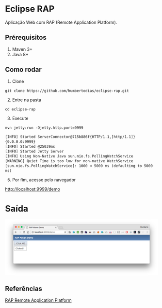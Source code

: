 # Eclipse RAP

Aplicação Web com RAP (Remote Application Platform).


## Prérequisitos

1. Maven 3+
2. Java 8+

## Como rodar

1. Clone

```
git clone https://github.com/humbertodias/eclipse-rap.git
```

2. Entre na pasta

```
cd eclipse-rap
```

3. Execute 

```
mvn jetty:run -Djetty.http.port=9999

```
```
[INFO] Started ServerConnector@715b886f{HTTP/1.1,[http/1.1]}{0.0.0.0:9999}
[INFO] Started @25039ms
[INFO] Started Jetty Server
[INFO] Using Non-Native Java sun.nio.fs.PollingWatchService
[WARNING] Quiet Time is too low for non-native WatchService [sun.nio.fs.PollingWatchService]: 1000 < 5000 ms (defaulting to 5000 ms)
```
5. Por fim, acesse pelo navegador

[http://localhost:9999/demo](http://localhost:9999/demo)

# Saída

![](doc/output.png)


## Referências

[RAP Remote Application Platform](http://www.eclipse.org/rap/)